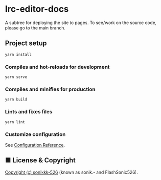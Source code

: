 # lrc-editor-docs
A subtree for deploying the site to pages. To see/work on the source code, please go to the main branch.

## Project setup
```
yarn install
```

### Compiles and hot-reloads for development
```
yarn serve
```

### Compiles and minifies for production
```
yarn build
```

### Lints and fixes files
```
yarn lint
```

### Customize configuration
See [Configuration Reference](https://cli.vuejs.org/config/).

## ■ License & Copyright
[Copyright (c) sonikkk-526](LICENSE) (known as sonik.- and FlashSonic526).
